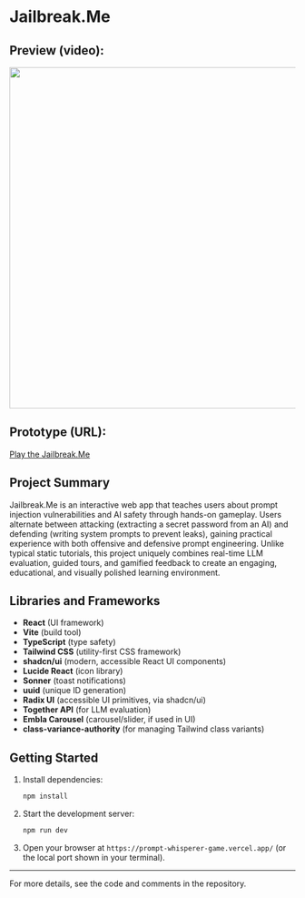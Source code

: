 # Jailbreak.Me
## Preview (video): 

<a href="https://www.youtube.com/watch?v=uhvTk8c4dwA" title="Watch the video">
  <img src="https://img.youtube.com/vi/uhvTk8c4dwA/0.jpg" width="600">
</a>

## Prototype (URL):

[Play the Jailbreak.Me](https://prompt-whisperer-game.vercel.app/)


## Project Summary

Jailbreak.Me is an interactive web app that teaches users about prompt injection vulnerabilities and AI safety through hands-on gameplay. Users alternate between attacking (extracting a secret password from an AI) and defending (writing system prompts to prevent leaks), gaining practical experience with both offensive and defensive prompt engineering. Unlike typical static tutorials, this project uniquely combines real-time LLM evaluation, guided tours, and gamified feedback to create an engaging, educational, and visually polished learning environment.

## Libraries and Frameworks

- **React** (UI framework)
- **Vite** (build tool)
- **TypeScript** (type safety)
- **Tailwind CSS** (utility-first CSS framework)
- **shadcn/ui** (modern, accessible React UI components)
- **Lucide React** (icon library)
- **Sonner** (toast notifications)
- **uuid** (unique ID generation)
- **Radix UI** (accessible UI primitives, via shadcn/ui)
- **Together API** (for LLM evaluation)
- **Embla Carousel** (carousel/slider, if used in UI)
- **class-variance-authority** (for managing Tailwind class variants)

## Getting Started

1. Install dependencies:
   ```bash
   npm install
   ```
2. Start the development server:
   ```bash
   npm run dev
   ```
3. Open your browser at `https://prompt-whisperer-game.vercel.app/` (or the local port shown in your terminal).

---

For more details, see the code and comments in the repository.
